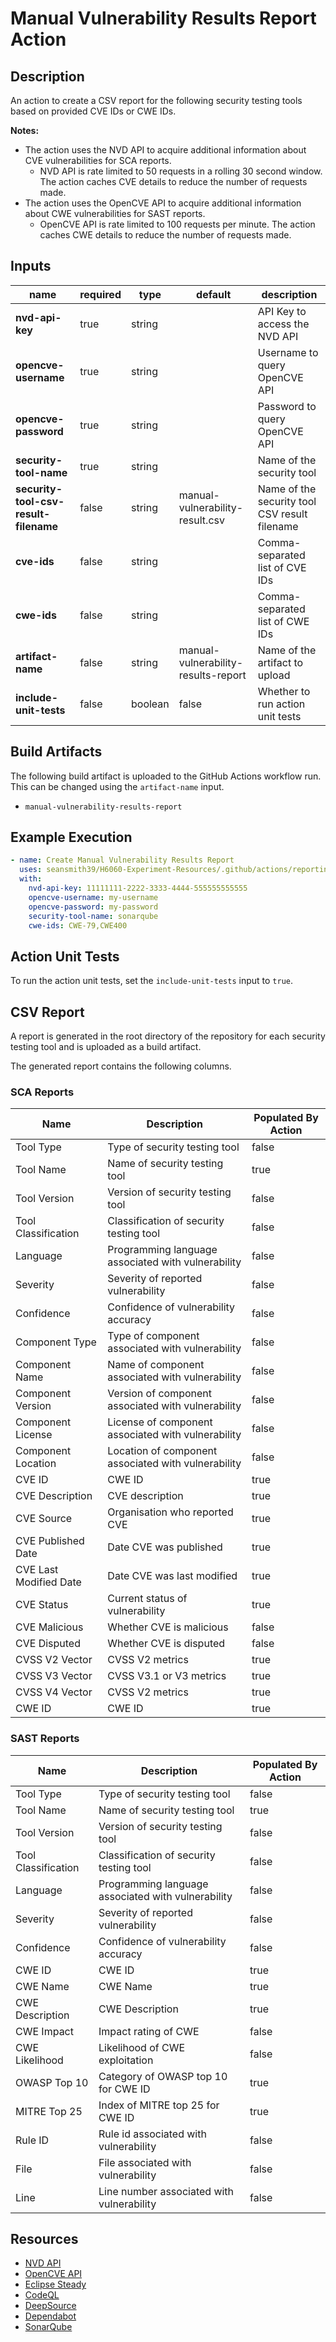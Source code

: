 # Manual Vulnerability Results Report Action

## Description

An action to create a CSV report for the following security testing tools based on provided CVE IDs or CWE IDs.

**Notes:**
- The action uses the NVD API to acquire additional information about CVE vulnerabilities for SCA reports.
  - NVD API is rate limited to 50 requests in a rolling 30 second window. The action caches CVE details to reduce the number of requests made.
- The action uses the OpenCVE API to acquire additional information about CWE vulnerabilities for SAST reports.
  - OpenCVE API is rate limited to 100 requests per minute. The action caches CWE details to reduce the number of requests made.

## Inputs

| name                                  | required | type    | default                             | description                                   |
|---------------------------------------|----------|---------|-------------------------------------|-----------------------------------------------|
| **nvd-api-key**                       | true     | string  |                                     | API Key to access the NVD API                 |
| **opencve-username**                  | true     | string  |                                     | Username to query OpenCVE API                 |
| **opencve-password**                  | true     | string  |                                     | Password to query OpenCVE API                 |
| **security-tool-name**                | true     | string  |                                     | Name of the security tool                     |
| **security-tool-csv-result-filename** | false    | string  | manual-vulnerability-result.csv     | Name of the security tool CSV result filename |
| **cve-ids**                           | false    | string  |                                     | Comma-separated list of CVE IDs               |
| **cwe-ids**                           | false    | string  |                                     | Comma-separated list of CWE IDs               |
| **artifact-name**                     | false    | string  | manual-vulnerability-results-report | Name of the artifact to upload                |
| **include-unit-tests**                | false    | boolean | false                               | Whether to run action unit tests              |

## Build Artifacts

The following build artifact is uploaded to the GitHub Actions workflow run. This can be changed using the `artifact-name` input.
- `manual-vulnerability-results-report`

## Example Execution

```yaml
- name: Create Manual Vulnerability Results Report
  uses: seansmith39/H6060-Experiment-Resources/.github/actions/reporting/manual-vulnerability-results-report@main
  with:
    nvd-api-key: 11111111-2222-3333-4444-555555555555
    opencve-username: my-username
    opencve-password: my-password
    security-tool-name: sonarqube
    cwe-ids: CWE-79,CWE400
```

## Action Unit Tests

To run the action unit tests, set the `include-unit-tests` input to `true`.

## CSV Report

A report is generated in the root directory of the repository for each security testing tool and is uploaded as a build artifact.

The generated report contains the following columns.

### SCA Reports

| Name                   | Description                                            | Populated By Action |
|------------------------|--------------------------------------------------------|---------------------|
| Tool Type              | Type of security testing tool                          | false               |
| Tool Name              | Name of security testing tool                          | true                |
| Tool Version           | Version of security testing tool                       | false               |
| Tool Classification    | Classification of security testing tool                | false               |
| Language               | Programming language associated with vulnerability     | false               |
| Severity               | Severity of reported vulnerability                     | false               |
| Confidence             | Confidence of vulnerability accuracy                   | false               |
| Component Type         | Type of component associated with vulnerability        | false               |
| Component Name         | Name of component associated with vulnerability        | false               |
| Component Version      | Version of component associated with vulnerability     | false               |
| Component License      | License of component associated with vulnerability     | false               |
| Component Location     | Location of component associated with vulnerability    | false               |
| CVE ID                 | CWE ID                                                 | true                |
| CVE Description        | CVE description                                        | true                |
| CVE Source             | Organisation who reported CVE                          | true                |
| CVE Published Date     | Date CVE was published                                 | true                |
| CVE Last Modified Date | Date CVE was last modified                             | true                |
| CVE Status             | Current status of vulnerability                        | true                |
| CVE Malicious          | Whether CVE is malicious                               | false               |
| CVE Disputed           | Whether CVE is disputed                                | false               |
| CVSS V2 Vector         | CVSS V2 metrics                                        | true                |
| CVSS V3 Vector         | CVSS V3.1 or V3 metrics                                | true                |
| CVSS V4 Vector         | CVSS V2 metrics                                        | true                |
| CWE ID                 | CWE ID                                                 | true                |

### SAST Reports

| Name                | Description                                        | Populated By Action |
|---------------------|----------------------------------------------------|---------------------|
| Tool Type           | Type of security testing tool                      | false               |               
| Tool Name           | Name of security testing tool                      | true                |          
| Tool Version        | Version of security testing tool                   | false               |
| Tool Classification | Classification of security testing tool            | false               |
| Language            | Programming language associated with vulnerability | false               |
| Severity            | Severity of reported vulnerability                 | false               |
| Confidence          | Confidence of vulnerability accuracy               | false               |
| CWE ID              | CWE ID                                             | true                |
| CWE Name            | CWE Name                                           | true                |
| CWE Description     | CWE Description                                    | true                |
| CWE Impact          | Impact rating of CWE                               | false               |
| CWE Likelihood      | Likelihood of CWE exploitation                     | false               |
| OWASP Top 10        | Category of OWASP top 10 for CWE ID                | true                |
| MITRE Top 25        | Index of MITRE top 25 for CWE ID                   | true                |
| Rule ID             | Rule id associated with vulnerability              | false               |
| File                | File associated with vulnerability                 | false               |
| Line                | Line number associated with vulnerability          | false               |

## Resources

- [NVD API](https://csrc.nist.gov/Projects/Security-Content-Automation-Protocol/specifications/nvd)
- [OpenCVE API](https://opencve.io/docs)
- [Eclipse Steady](https://www.eclipse.org/steady/)
- [CodeQL](https://securitylab.github.com/tools/codeql)
- [DeepSource](https://deepsource.io/)
- [Dependabot](https://dependabot.com/)
- [SonarQube](https://www.sonarqube.org/)
